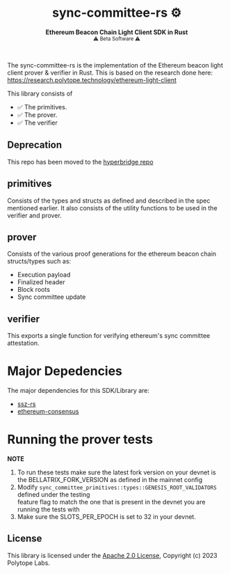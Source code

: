 # <h1 align="center"> sync-committee-rs ⚙️ </h1>

<p align="center">
    <strong>Ethereum Beacon Chain Light Client SDK in Rust</strong>
    <br />
    <sub> ⚠️ Beta Software ⚠️ </sub>
</p>

<br/>

The sync-committee-rs is the implementation of the Ethereum beacon light client prover & verifier in Rust. This is based on the research done here: https://research.polytope.technology/ethereum-light-client


This library consists of
- ✅ The primitives.
- ✅ The prover.
- ✅ The verifier

## Deprecation 

This repo has been moved to the [hyperbridge repo](https://github.com/polytope-labs/hyperbridge)

## primitives
Consists of the types and structs as defined and described in the spec mentioned earlier. It also consists of the utility functions
to be used in the verifier and prover.

## prover
Consists of the various proof generations for the ethereum beacon chain structs/types such as:

- Execution payload
- Finalized header
- Block roots
- Sync committee update

## verifier
This exports a single function for verifying ethereum's sync committee attestation. 


# Major Depedencies
The major dependencies for this SDK/Library are:

- [ssz-rs](https://github.com/ralexstokes/ssz-rs) 
- [ethereum-consensus](https://github.com/ralexstokes/ethereum-consensus)


# Running the prover tests
**NOTE**
1. To run these tests make sure the latest fork version on your devnet is the BELLATRIX_FORK_VERSION as defined in the mainnet config  
2. Modify `sync_committee_primitives::types::GENESIS_ROOT_VALIDATORS` defined under the testing  
   feature flag to match the one that is present in the devnet you are running the tests with
3. Make sure the SLOTS_PER_EPOCH is set to 32 in your devnet.  


## License
This library is licensed under the [Apache 2.0 License](./LICENSE), Copyright (c) 2023 Polytope Labs.
